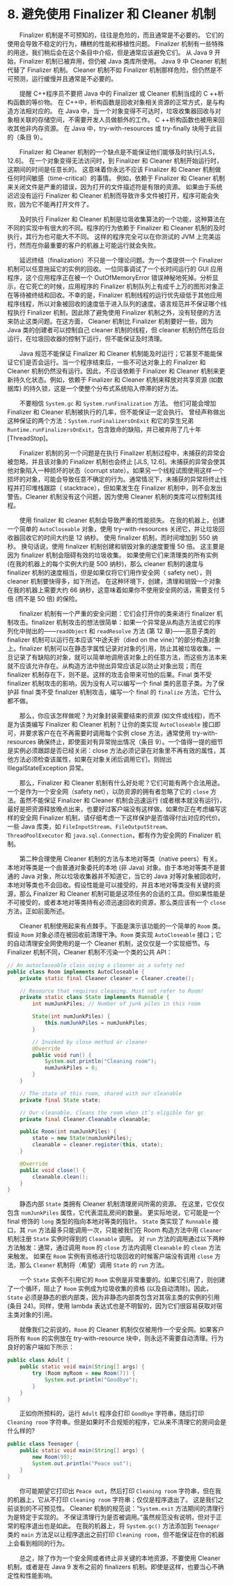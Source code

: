 # 8. 避免使用 Finalizer 和 Cleaner 机制

　　Finalizer 机制是不可预知的，往往是危险的，而且通常是不必要的。 它们的使用会导致不稳定的行为，糟糕的性能和移植性问题。 Finalizer 机制有一些特殊的用途，我们稍后会在这个条目中介绍，但是通常应该避免它们。 从 Java 9 开始，Finalizer 机制已被弃用，但仍被 Java 类库所使用。 Java 9 中 Cleaner 机制代替了 Finalizer 机制。 Cleaner 机制不如 Finalizer 机制那样危险，但仍然是不可预测，运行缓慢并且通常是不必要的。

　　提醒 C++程序员不要把 Java 中的 Finalizer 或 Cleaner 机制当成的 C ++析构函数的等价物。 在 C++中，析构函数是回收对象相关资源的正常方式，是与构造方法相对应的。 在 Java 中，当一个对象变得不可达时，垃圾收集器回收与对象相关联的存储空间，不需要开发人员做额外的工作。 C ++析构函数也被用来回收其他非内存资源。 在 Java 中，try-with-resources 或 try-finally 块用于此目的（条目 9）。

　　Finalizer 和 Cleaner 机制的一个缺点是不能保证他们能够及时执行[JLS，12.6]。 在一个对象变得无法访问时，到 Finalizer 和 Cleaner 机制开始运行时，这期间的时间是任意长的。 这意味着你永远不应该 Finalizer 和 Cleaner 机制做任何时间敏感（time-critical）的事情。 例如，依赖于 Finalizer 和 Cleaner 机制来关闭文件是严重的错误，因为打开的文件描述符是有限的资源。 如果由于系统迟迟没有运行 Finalizer 和 Cleaner 机制而导致许多文件被打开，程序可能会失败，因为它不能再打开文件了。

　　及时执行 Finalizer 和 Cleaner 机制是垃圾收集算法的一个功能，这种算法在不同的实现中有很大的不同。程序的行为依赖于 Finalizer 和 Cleaner 机制的及时执行，其行为也可能大不不同。 这样的程序完全可以在你测试的 JVM 上完美运行，然而在你最重要的客户的机器上可能运行就会失败。

　　延迟终结（finalization）不只是一个理论问题。为一个类提供一个 Finalizer 机制可以任意拖延它的实例的回收。一位同事调试了一个长时间运行的 GUI 应用程序，这个应用程序正在被一个 OutOfMemoryError 错误神秘地死掉。分析显示，在它死亡的时候，应用程序的 Finalizer 机制队列上有成千上万的图形对象正在等待被终结和回收。不幸的是，Finalizer 机制线程的运行优先级低于其他应用程序线程，所以对象被回收的速度低于进入队列的速度。语言规范并不保证哪个线程执行 Finalizer 机制，因此除了避免使用 Finalizer 机制之外，没有轻便的方法来防止这类问题。在这方面， Cleaner 机制比 Finalizer 机制要好一些，因为 Java 类的创建者可以控制自己 cleaner 机制的线程，但 cleaner 机制仍然在后台运行，在垃圾回收器的控制下运行，但不能保证及时清理。

　　Java 规范不能保证 Finalizer 和 Cleaner 机制能及时运行；它甚至不能能保证它们是否会运行。当一个程序结束后，一些不可达对象上的 Finalizer 和 Cleaner 机制仍然没有运行。因此，不应该依赖于 Finalizer 和 Cleaner 机制来更新持久化状态。例如，依赖于 Finalizer 和 Cleaner 机制来释放对共享资源 (如数据库) 的持久锁，这是一个使整个分布式系统陷入停滞的好方法。

　　不要相信 `System.gc` 和 `System.runFinalization` 方法。 他们可能会增加 Finalizer 和 Cleaner 机制被执行的几率，但不能保证一定会执行。 曾经声称做出这种保证的两个方法：`System.runFinalizersOnExit` 和它的孪生兄弟 `Runtime.runFinalizersOnExit`，包含致命的缺陷，并已被弃用了几十年[ThreadStop]。

　　Finalizer 机制的另一个问题是在执行 Finalizer 机制过程中，未捕获的异常会被忽略，并且该对象的 Finalizer 机制也会终止 [JLS, 12.6]。未捕获的异常会使其他对象陷入一种损坏的状态（corrupt state）。如果另一个线程试图使用这样一个损坏的对象，可能会导致任意不确定的行为。通常情况下，未捕获的异常将终止线程并打印堆栈跟踪（ stacktrace），但如果发生在 Finalizer 机制中，则不会发出警告。Cleaner 机制没有这个问题，因为使用 Cleaner 机制的类库可以控制其线程。

　　使用 finalizer 和 cleaner 机制会导致严重的性能损失。 在我的机器上，创建一个简单的 `AutoCloseable` 对象，使用 try-with-resources 关闭它，并让垃圾回收器回收它的时间大约是 12 纳秒。 使用 finalizer 机制，而时间增加到 550 纳秒。 换句话说，使用 finalizer 机制创建和销毁对象的速度要慢 50 倍。 这主要是因为 finalizer 机制会阻碍有效的垃圾收集。 如果使用它们来清理类的所有实例 (在我的机器上的每个实例大约是 500 纳秒)，那么 cleaner 机制的速度与 finalizer 机制的速度相当，但是如果仅将它们用作安全网（ safety net），则 cleaner 机制要快得多，如下所述。 在这种环境下，创建，清理和销毁一个对象在我的机器上需要大约 66 纳秒，这意味着如果你不使用安全网的话，需要支付 5 倍 (而不是 50 倍) 的保险。

　　finalizer 机制有一个严重的安全问题：它们会打开你的类来进行 finalizer 机制攻击。finalizer 机制攻击的想法很简单：如果一个异常是从构造方法或它的序列化中抛出的——`readObject` 和 `readResolve` 方法 (第 12 章)——恶意子类的 finalizer 机制可以运行在本应该“中途夭折（died on the vine）”的部分构造对象上。finalizer 机制可以在静态字属性记录对对象的引用，防止其被垃圾收集。一旦记录了有缺陷的对象，就可以简单地调用该对象上的任意方法，而这些方法本来就不应该允许存在。从构造方法中抛出异常应该足以防止对象出现；而在 finalizer 机制存在下，则不是。这样的攻击会带来可怕的后果。Final 类不受 finalizer 机制攻击的影响，因为没有人可以编写一个 final 类的恶意子类。为了保护非 final 类不受 finalizer 机制攻击，编写一个 final 的 `finalize` 方法，它什么都不做。

　　那么，你应该怎样做呢？为对象封装需要结束的资源 (如文件或线程)，而不是为该类编写 Finalizer 和 Cleaner 机制？让你的类实现 `AutoCloseable` 接口即可，并要求客户在在不再需要时调用每个实例 close 方法，通常使用 try-with-resources 确保终止，即使面对有异常抛出情况（条目 9）。一个值得一提的细节是实例必须跟踪是否已经关闭：close 方法必须记录在对象里不再有效的属性，其他方法必须检查该属性，如果在对象关闭后调用它们，则抛出 IllegalStateException 异常。

　　那么，Finalizer 和 Cleaner 机制有什么好处呢？它们可能有两个合法用途。一个是作为一个安全网（safety net），以防资源的拥有者忽略了它的 `close` 方法。虽然不能保证 Finalizer 和 Cleaner 机制会迅速运行 (或者根本就没有运行)，最好是把资源释放晚点出来，也要好过客户端没有这样做。如果你正在考虑编写这样的安全网 Finalizer 机制，请仔细考虑一下这样保护是否值得付出对应的代价。一些 Java 库类，如 `FileInputStream`、`FileOutputStream`、`ThreadPoolExecutor` 和 `java.sql.Connection`，都有作为安全网的 Finalizer 机制。

　　第二种合理使用 Cleaner 机制的方法与本地对等类（native peers）有关。本地对等类是一个由普通对象委托的本地 (非 Java) 对象。由于本地对等类不是普通的 Java 对象，所以垃圾收集器并不知道它，当它的 Java 对等对象被回收时，本地对等类也不会回收。假设性能是可以接受的，并且本地对等类没有关键的资源，那么 Finalizer 和 Cleaner 机制可能是这项任务的合适的工具。但如果性能是不可接受的，或者本地对等类持有必须迅速回收的资源，那么类应该有一个 `close` 方法，正如前面所述。

　　Cleaner 机制使用起来有点棘手。下面是演示该功能的一个简单的 `Room` 类。假设 `Room` 对象必须在被回收前清理干净。`Room` 类实现 `AutoCloseable` 接口；它的自动清理安全网使用的是一个 Cleaner 机制，这仅仅是一个实现细节。与 Finalizer 机制不同，Cleaner 机制不污染一个类的公共 API：

```java
// An autocloseable class using a cleaner as a safety net
public class Room implements AutoCloseable {
    private static final Cleaner cleaner = Cleaner.create();

    // Resource that requires cleaning. Must not refer to Room!
    private static class State implements Runnable {
        int numJunkPiles; // Number of junk piles in this room

        State(int numJunkPiles) {
            this.numJunkPiles = numJunkPiles;
        }

        // Invoked by close method or cleaner
        @Override
        public void run() {
            System.out.println("Cleaning room");
            numJunkPiles = 0;
        }
    }

    // The state of this room, shared with our cleanable
    private final State state;

    // Our cleanable. Cleans the room when it’s eligible for gc
    private final Cleaner.Cleanable cleanable;

    public Room(int numJunkPiles) {
        state = new State(numJunkPiles);
        cleanable = cleaner.register(this, state);
    }

    @Override
    public void close() {
        cleanable.clean();
    }
}
```
　　静态内部 `State` 类拥有 Cleaner 机制清理房间所需的资源。 在这里，它仅仅包含 `numJunkPiles` 属性，它代表混乱房间的数量。 更实际地说，它可能是一个 final 修饰的 `long` 类型的指向本地对等类的指针。 `State` 类实现了 `Runnable` 接口，其 `run` 方法最多只能调用一次，只能被我们在 Room 构造方法中用 `Cleaner` 机制注册 `State` 实例时得到的 `Cleanable` 调用。 对 `run` 方法的调用通过以下两种方法触发：通常，通过调用 `Room` 的 `close` 方法内调用 `Cleanable` 的 `clean` 方法来触发。 如果在 `Room` 实例有资格进行垃圾回收的时候客户端没有调用 `close` 方法，那么 `Cleaner` 机制将（希望）调用 `State` 的 `run` 方法。

　　一个 `State` 实例不引用它的 `Room` 实例是非常重要的。如果它引用了，则创建了一个循环，阻止了 `Room` 实例成为垃圾收集的资格 (以及自动清除)。因此，`State` 必须是静态的嵌内部类，因为非静态内部类包含对其宿主类的实例的引用 (条目 24)。同样，使用 lambda 表达式也是不明智的，因为它们很容易获取对宿主类对象的引用。

　　就像我们之前说的，`Room` 的 Cleaner 机制仅仅被用作一个安全网。如果客户将所有 `Room` 的实例放在 try-with-resource 块中，则永远不需要自动清理。行为良好的客户端如下所示：

```java
public class Adult {
    public static void main(String[] args) {
        try (Room myRoom = new Room(7)) {
            System.out.println("Goodbye");
        }
    }
}
```
　　正如你所预料的，运行 `Adult` 程序会打印 `Goodbye` 字符串，随后打印 `Cleaning room` 字符串。但是如果时不合规矩的程序，它从来不清理它的房间会是什么样的?

```java
public class Teenager {
    public static void main(String[] args) {
        new Room(99);
        System.out.println("Peace out");
    }
}
```
　　你可能期望它打印出 `Peace out`，然后打印 `Cleaning room` 字符串，但在我的机器上，它从不打印 `Cleaning room` 字符串；仅仅是程序退出了。 这是我们之前谈到的不可预见性。 Cleaner 机制的规范说：“`System.exit` 方法期间的清理行为是特定于实现的。 不保证清理行为是否被调用。”虽然规范没有说明，但对于正常的程序退出也是如此。 在我的机器上，将 `System.gc()` 方法添加到 `Teenager` 类的 `main` 方法足以让程序退出之前打印 `Cleaning room`，但不能保证在你的机器上会看到相同的行为。

　　总之，除了作为一个安全网或者终止非关键的本地资源，不要使用 Cleaner 机制，或者是在 Java 9 发布之前的 finalizers 机制。即使是这样，也要当心不确定性和性能影响。


